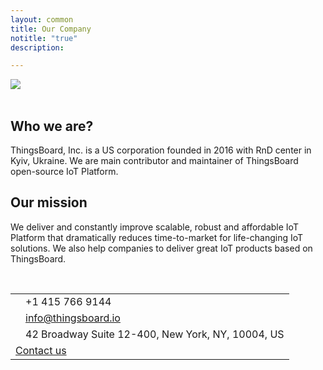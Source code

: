 ```yaml
---
layout: common
title: Our Company
notitle: "true"
description: 

---
```


<div class="company-logo">
    <img src="/images/thingsboard_logo_blue.svg">
</div>

<br/>

## Who we are?

ThingsBoard, Inc. is a US corporation founded in 2016 with RnD center in Kyiv, Ukraine. 
We are main contributor and maintainer of ThingsBoard open-source IoT Platform.
 
## Our mission
 
We deliver and constantly improve scalable, robust and affordable IoT Platform that dramatically reduces time-to-market for life-changing IoT solutions. 
We also help companies to deliver great IoT products based on ThingsBoard.

<br/>

<table class="company-contacts">
    <tbody>
        <tr>
            <td><i class="fa fa-phone"></i></td><td>+1 415 766 9144</td>
        </tr>
        <tr>
            <td><i class="fa fa-envelope"></i></td><td><a class="mail" href="mailto:info@thingsboard.io">info@thingsboard.io</a></td>
        </tr>
        <tr>
            <td><i class="fa fa-map-marker"></i></td><td>42 Broadway Suite 12-400, New York, NY, 10004, US</td>
        </tr>   
        <tr>
            <td class="contact-us" colspan="2"><a href="/docs/contact-us/" class="button">Contact us</a></td>
        </tr>
    </tbody> 
</table>

<br/>
<br/>

 
